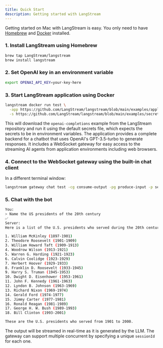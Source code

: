 ```yaml
---
title: Quick Start  
description: Getting started with LangStream
---
```

Getting started on Mac with LangStream is easy. You only need to have [Homebrew](https://docs.brew.sh/Installation) and [Docker](https://docs.docker.com/desktop/install/mac-install/) installed.

### 1. Install LangStream using Homebrew

```bash
brew tap LangStream/langstream
brew install langstream
```

### 2. Set OpenAI key in an environment variable

```bash
export OPENAI_API_KEY=your-key-here
```

### 3. Start LangStream application using Docker

```bash
langstream docker run test \
  -app https://github.com/LangStream/langstream/blob/main/examples/applications/openai-completions \
  -s https://github.com/LangStream/langstream/blob/main/examples/secrets/secrets.yaml
```

This will download the `openai-completions` example from the LangStream repository and run it using the default secrets file, which expects the secrets to be in environment variables. The application provides a complete backend for a chatbot that uses OpenAI's GPT-3.5-turbo to generate responses. It includes a WebSocket gateway for easy access to the streaming AI agents from application environments including web browsers.

### 4. Connect to the WebSocket gateway using the built-in chat client

In a different terminal window:

```bash
langstream gateway chat test -cg consume-output -pg produce-input -p sessionId=$(uuidgen)
```

### 5. Chat with the bot

```bash
You:
> Name the US presidents of the 20th century
✅
Server:
Here is a list of the U.S. presidents who served during the 20th century:

1. William McKinley (1897-1901)
2. Theodore Roosevelt (1901-1909)
3. William Howard Taft (1909-1913)
4. Woodrow Wilson (1913-1921)
5. Warren G. Harding (1921-1923)
6. Calvin Coolidge (1923-1929)
7. Herbert Hoover (1929-1933)
8. Franklin D. Roosevelt (1933-1945)
9. Harry S. Truman (1945-1953)
10. Dwight D. Eisenhower (1953-1961)
11. John F. Kennedy (1961-1963)
12. Lyndon B. Johnson (1963-1969)
13. Richard Nixon (1969-1974)
14. Gerald Ford (1974-1977)
15. Jimmy Carter (1977-1981)
16. Ronald Reagan (1981-1989)
17. George H. W. Bush (1989-1993)
18. Bill Clinton (1993-2001)

These are the U.S. presidents who served from 1901 to 2000.
```
The output will be streamed in real-time as it is generated by the LLM. The gateway can support multiple concurrent by specifying a unique `sessionId` for each one.
